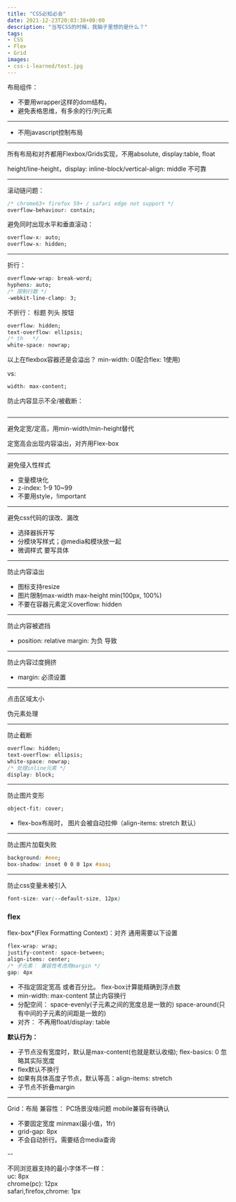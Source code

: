 ```yaml
---
title: "CSS必知必会"
date: 2021-12-23T20:03:38+08:00
description: "当写CSS的时候，我脑子里想的是什么？"
tags:
- CSS
- Flex
- Grid
images:
- css-i-learned/test.jpg
---
```


布局组件：

* 不要用wrapper这样的dom结构，
* 避免表格思维，有多余的行/列元素

---

* 不用javascript控制布局

---

所有布局和对齐都用Flexbox/Grids实现，不用absolute, display:table, float

height/line-height，display: inline-block/vertical-align: middle 不可靠

---

滚动链问题：

``` css
/* chrome63+ firefox 59+ / safari edge not support */
overflow-behaviour: contain;
```

避免同时出现水平和垂直滚动：

``` css
overflow-x: auto;
overflow-x: hidden;
```

---

折行：

``` css
overfloww-wrap: break-word;
hyphens: auto;
/* 限制行数 */
-webkit-line-clamp: 3; 
```

不折行： 标题 列头 按钮

``` css
overflow: hidden;
text-overflow: ellipsis;
/* th   */
white-space: nowrap; 
```

以上在flexbox容器还是会溢出？ min-width: 0(配合flex: 1使用)

vs:

``` css
width: max-content;
```


防止内容显示不全/被截断：

``` css

```

---

避免定宽/定高，用min-width/min-height替代

定宽高会出现内容溢出，对齐用Flex-box

---

避免侵入性样式


* 变量模块化
* z-index: 1-9 10~99
* 不要用style，!important

---

避免css代码的误改、漏改

* 选择器拆开写
* 分模块写样式；@media和模块放一起
* 微调样式 要写具体

---

防止内容溢出

* 图标支持resize
* 图片限制max-width max-height min(100px, 100%)
* 不要在容器元素定义overflow: hidden

---

防止内容被遮挡

* position: relative  margin: 为负 导致

---

防止内容过度拥挤

* margin: 必须设置

---

点击区域太小

伪元素处理

---

防止截断

``` css
overflow: hidden;
text-overflow: ellipsis;
white-space: nowrap;
/* 处理inline元素 */
display: block;
```

---

防止图片变形

``` css
object-fit: cover;
```

* flex-box布局时， 图片会被自动拉伸（align-items: stretch 默认）

---

防止图片加载失败

``` css
background: #eee;
box-shadow: inset 0 0 0 1px #aaa;
```

---

防止css变量未被引入

``` css
font-size: var(--default-size, 12px)
```

### flex

flex-box*(Flex Formatting Context)：对齐 通用需要以下设置

``` css
flex-wrap: wrap;
justify-content: space-between;
align-items: center;
/* 子元素： 兼容性考虑用margin */
gap: 4px
```

* 不指定固定宽高 或者百分比。 flex-box计算能精确到浮点数
* min-width: max-content 禁止内容换行
* 分配空间： space-evenly(子元素之间的宽度总是一致的) space-around(只有中间的子元素的间距是一致的)
* 对齐： 不再用float/display: table
  
**默认行为：**

* 子节点没有宽度时，默认是max-content(也就是默认收缩); flex-basics: 0 忽略其实际宽度
* flex默认不换行
* 如果有具体高度子节点，默认等高：align-items: stretch
* 子节点不折叠margin


---

Grid：布局 兼容性： PC场景没啥问题 mobile兼容有待确认

* 不要固定宽度 minmax(最小值，1fr)
* grid-gap: 8px
* 不会自动折行。需要结合media查询
  
--

不同浏览器支持的最小字体不一样：  
uc: 8px  
chrome(pc): 12px  
safari,firefox,chrome: 1px


